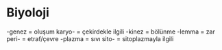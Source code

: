 # Biyoloji
-genez = oluşum
karyo- = çekirdekle ilgili
-kinez = bölünme
-lemma = zar
peri- = etraf/çevre
-plazma = sıvı
sito- = sitoplazmayla ilgili